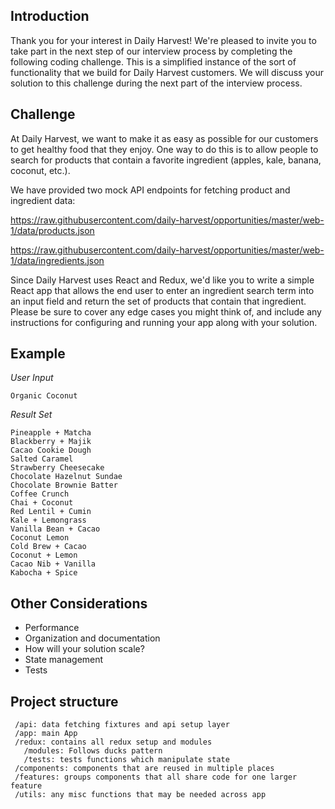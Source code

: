 ## Introduction

Thank you for your interest in Daily Harvest! We're pleased to invite you to take part in the next step of our interview process by completing the following coding challenge. This is a simplified instance of the sort of functionality that we build for Daily Harvest customers. We will discuss your solution to this challenge during the next part of the interview process.

## Challenge

At Daily Harvest, we want to make it as easy as possible for our customers to get healthy food that they enjoy. One way to do this is to allow people to search for products that contain a favorite ingredient (apples, kale, banana, coconut, etc.).

We have provided two mock API endpoints for fetching product and ingredient data:

https://raw.githubusercontent.com/daily-harvest/opportunities/master/web-1/data/products.json

https://raw.githubusercontent.com/daily-harvest/opportunities/master/web-1/data/ingredients.json

Since Daily Harvest uses React and Redux, we'd like you to write a simple React app that allows the end user to enter an ingredient search term into an input field and return the set of products that contain that ingredient. Please be sure to cover any edge cases you might think of, and include any instructions for configuring and running your app along with your solution.

## Example

*User Input*
```
Organic Coconut
```

*Result Set*
```
Pineapple + Matcha
Blackberry + Majik
Cacao Cookie Dough
Salted Caramel
Strawberry Cheesecake
Chocolate Hazelnut Sundae
Chocolate Brownie Batter
Coffee Crunch
Chai + Coconut
Red Lentil + Cumin
Kale + Lemongrass
Vanilla Bean + Cacao
Coconut Lemon
Cold Brew + Cacao
Coconut + Lemon
Cacao Nib + Vanilla
Kabocha + Spice
```

## Other Considerations
* Performance
* Organization and documentation
* How will your solution scale?
* State management 
* Tests

## Project structure
```
 /api: data fetching fixtures and api setup layer
 /app: main App
 /redux: contains all redux setup and modules
   /modules: Follows ducks pattern
   /tests: tests functions which manipulate state
 /components: components that are reused in multiple places
 /features: groups components that all share code for one larger feature
 /utils: any misc functions that may be needed across app
```
